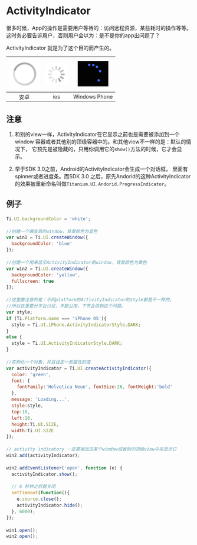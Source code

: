 # ActivityIndicator

很多时候，App的操作是需要用户等待的：访问远程资源，某些耗时的操作等等。
这时务必要告诉用户，否则用户会以为：是不是你的app出问题了？

ActivityIndicator 就是为了这个目的而产生的。

![android](/images/activityindicator_android.png) | ![ios](/images/activityindicator_ios.png) | ![Windows Phone](/images/activityindicator_windowsphone.png)
:---:|:---:|:---:
安卓 | ios | Windows Phone


## 注意

1. 和别的view一样，ActivityIndicator在它显示之前也是需要被添加到一个window
容器或者其他别的顶级容器中的。和其他view不一样的是：默认的情况下，
它预先是被隐藏的，只用你调用它的`show()`方法的时候，它才会显示。

2. 早于SDK 3.0之前，Android的ActivityIndicator会生成一个对话框，
里面有spinner或者进度条。而SDK 3.0 之后，原先Andorid的这种ActivityIndicator
的效果被重新命名叫做`Titanium.UI.Andorid.ProgressIndicator`。


## 例子

```js
Ti.UI.backgroundColor = 'white';

//创建一个最底层的window，背景颜色为蓝色
var win1 = Ti.UI.createWindow({
  backgroundColor: 'blue'
});

//创建一个用来显示ActivityIndicator的window，背景颜色为黄色
var win2 = Ti.UI.createWindow({
  backgroundColor: 'yellow',
  fullscreen: true
});

//这里要注意的是：不同platform的ActivityIndicator的style都是不一样的。
//所以这里要分平台讨论，不能公用，下节会讲到这个问题。
var style;
if (Ti.Platform.name === 'iPhone OS'){
  style = Ti.UI.iPhone.ActivityIndicatorStyle.DARK;
}
else {
  style = Ti.UI.ActivityIndicatorStyle.DARK;
}

//实例化一个对象，并且设定一些属性的值
var activityIndicator = Ti.UI.createActivityIndicator({
  color: 'green',
  font: {
    fontFamily:'Helvetica Neue', fontSize:26, fontWeight:'bold'
  },
  message: 'Loading...',
  style:style,
  top:10,
  left:10,
  height:Ti.UI.SIZE,
  width:Ti.UI.SIZE
});

// activity indicatory 一定要被加进某个window或者别的顶级view中来显示它
win2.add(activityIndicator);

win2.addEventListener('open', function (e) {
  activityIndicator.show();

  // 6 秒钟之后就关闭
  setTimeout(function(){
    e.source.close();
    activityIndicator.hide();
  }, 6000);
});

win1.open();
win2.open();
```

